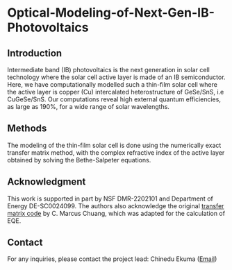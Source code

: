# Optical-Modeling-of-Next-Gen-IB-Photovoltaics

## Introduction

Intermediate band (IB) photovoltaics is the next generation in solar cell technology where the solar cell active layer is made of an IB semiconductor. Here, we have computationally modelled such a thin-film solar cell where the active layer is copper (Cu) intercalated heterostructure of GeSe/SnS, i.e CuGeSe/SnS. Our computations reveal high external quantum efficiencies, as large as 190%, for a wide range of solar wavelengths.

## Methods

The modeling of the thin-film solar cell is done using the numerically exact transfer matrix method, with the complex refractive index of the active layer obtained by solving the Bethe-Salpeter equations.

## Acknowledgment

This work is supported in part by NSF DMR-2202101 and Department of Energy DE-SC0024099. The authors also acknowledge the original [transfer matrix code](https://github.com/marcus-cmc/Optical-Modeling/tree/master) by C. Marcus Chuang, which was adapted for the calculation of EQE.

## Contact

For any inquiries, please contact the project lead: Chinedu Ekuma ([Email](mailto:che218@lehigh.edu))
